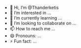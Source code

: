 - 👋 Hi, I’m @Thanderketis
- 👀 I’m interested in ...
- 🌱 I’m currently learning ...
- 💞️ I’m looking to collaborate on ...
- 📫 How to reach me ...
- 😄 Pronouns: ...
- ⚡ Fun fact: ...

<!---
Thanderketis/Thanderketis is a ✨ special ✨ repository because its `README.md` (this file) appears on your GitHub profile.
You can click the Preview link to take a look at your changes.
--->
